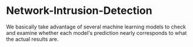 # Network-Intrusion-Detection
We basically take advantage of several machine learning models to check and examine whether each model's prediction nearly corresponds to what the actual results are.
